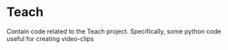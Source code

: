# Teach
Contain code related to the Teach project.  Specifically, some python code useful for creating video-clips
